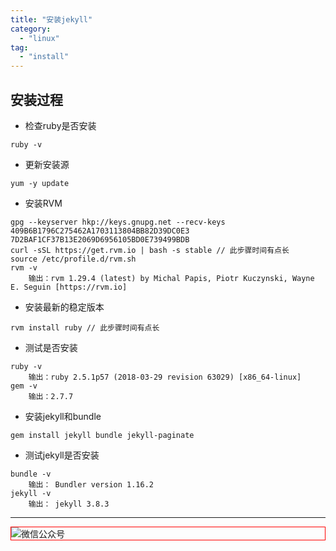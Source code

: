 ```yaml
---
title: "安装jekyll"
category:
  - "linux"
tag:
  - "install"
---
```


## 安装过程

- 检查ruby是否安装

```
ruby -v
```

- 更新安装源

```
yum -y update
```

- 安装RVM

```
gpg --keyserver hkp://keys.gnupg.net --recv-keys 409B6B1796C275462A1703113804BB82D39DC0E3 7D2BAF1CF37B13E2069D6956105BD0E739499BDB
curl -sSL https://get.rvm.io | bash -s stable // 此步骤时间有点长
source /etc/profile.d/rvm.sh
rvm -v
	输出：rvm 1.29.4 (latest) by Michal Papis, Piotr Kuczynski, Wayne E. Seguin [https://rvm.io]
```

- 安装最新的稳定版本

```
rvm install ruby // 此步骤时间有点长
```

- 测试是否安装

```
ruby -v
	输出：ruby 2.5.1p57 (2018-03-29 revision 63029) [x86_64-linux]
gem -v
	输出：2.7.7
```

- 安装jekyll和bundle

```
gem install jekyll bundle jekyll-paginate

```

- 测试jekyll是否安装

```
bundle -v
	输出： Bundler version 1.16.2
jekyll -v
	输出： jekyll 3.8.3
```
---

<img style="border:1px red solid; display:block; margin:0 auto;" :src="$withBase('/qrcode.jpg')" alt="微信公众号" />

